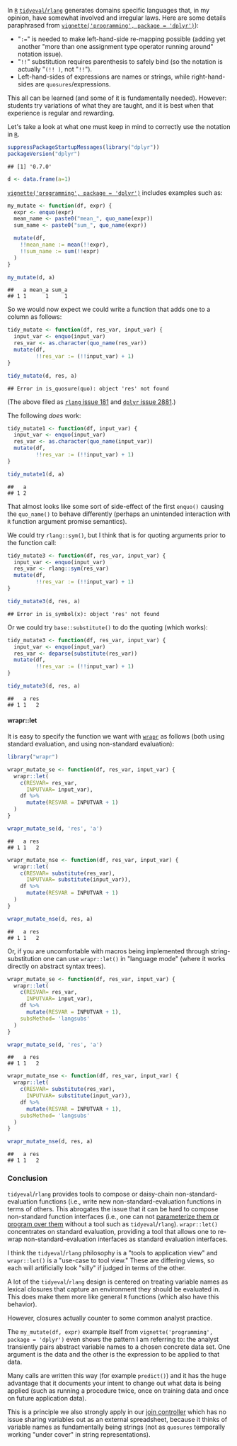 In [`R`](https://www.r-project.org) [`tidyeval`/`rlang`](https://CRAN.R-project.org/package=rlang) generates domains specific languages that, in my opinion, have somewhat involved and irregular laws. Here are some details paraphrased from [`vignette('programming', package = 'dplyr')`](https://cran.r-project.org/web/packages/dplyr/vignettes/programming.html)):

-   "`:=`" is needed to make left-hand-side re-mapping possible (adding yet another "more than one assignment type operator running around" notation issue).
-   "`!!`" substitution requires parenthesis to safely bind (so the notation is actually "`(!! )`, not "`!!`").
-   Left-hand-sides of expressions are names or strings, while right-hand-sides are `quosures`/expressions.

This all can be learned (and some of it is fundamentally needed). However: students try variations of what they are taught, and it is best when that experience is regular and rewarding.

Let's take a look at what one must keep in mind to correctly use the notation in [`R`](https://www.r-project.org).

``` r
suppressPackageStartupMessages(library("dplyr"))
packageVersion("dplyr")
```

    ## [1] '0.7.0'

``` r
d <- data.frame(a=1)
```

[`vignette('programming', package = 'dplyr')`](https://cran.r-project.org/web/packages/dplyr/vignettes/programming.html) includes examples such as:

``` r
my_mutate <- function(df, expr) {
  expr <- enquo(expr)
  mean_name <- paste0("mean_", quo_name(expr))
  sum_name <- paste0("sum_", quo_name(expr))

  mutate(df, 
    !!mean_name := mean(!!expr), 
    !!sum_name := sum(!!expr)
  )
}

my_mutate(d, a)
```

    ##   a mean_a sum_a
    ## 1 1      1     1

So we would now expect we could write a function that adds one to a column as follows:

``` r
tidy_mutate <- function(df, res_var, input_var) {
  input_var <- enquo(input_var)
  res_var <- as.character(quo_name(res_var))
  mutate(df,
         !!res_var := (!!input_var) + 1)
}

tidy_mutate(d, res, a)
```

    ## Error in is_quosure(quo): object 'res' not found

(The above filed as [`rlang` issue 181](https://github.com/tidyverse/rlang/issues/181) and [`dplyr` issue 2881](https://github.com/tidyverse/dplyr/issues/2881).)

The following *does* work:

``` r
tidy_mutate1 <- function(df, input_var) {
  input_var <- enquo(input_var)
  res_var <- as.character(quo_name(input_var))
  mutate(df,
         !!res_var := (!!input_var) + 1)
}

tidy_mutate1(d, a)
```

    ##   a
    ## 1 2

That almost looks like some sort of side-effect of the first `enquo()` causing the `quo_name()` to behave differently (perhaps an unintended interaction with `R` function argument promise semantics).

We could try `rlang::sym()`, but I think that is for quoting arguments prior to the function call:

``` r
tidy_mutate3 <- function(df, res_var, input_var) {
  input_var <- enquo(input_var)
  res_var <- rlang::sym(res_var)
  mutate(df,
         !!res_var := (!!input_var) + 1)
}

tidy_mutate3(d, res, a)
```

    ## Error in is_symbol(x): object 'res' not found

Or we could try `base::substitute()` to do the quoting (which works):

``` r
tidy_mutate3 <- function(df, res_var, input_var) {
  input_var <- enquo(input_var)
  res_var <- deparse(substitute(res_var))
  mutate(df,
         !!res_var := (!!input_var) + 1)
}

tidy_mutate3(d, res, a)
```

    ##   a res
    ## 1 1   2

#### wrapr::let

It is easy to specify the function we want with [`wrapr`](https://CRAN.R-project.org/package=wrapr) as follows (both using standard evaluation, and using non-standard evaluation):

``` r
library("wrapr")

wrapr_mutate_se <- function(df, res_var, input_var) {
  wrapr::let(
    c(RESVAR= res_var,
      INPUTVAR= input_var),
    df %>%
      mutate(RESVAR = INPUTVAR + 1)
  )
}

wrapr_mutate_se(d, 'res', 'a')
```

    ##   a res
    ## 1 1   2

``` r
wrapr_mutate_nse <- function(df, res_var, input_var) {
  wrapr::let(
    c(RESVAR= substitute(res_var),
      INPUTVAR= substitute(input_var)),
    df %>%
      mutate(RESVAR = INPUTVAR + 1)
  )
}

wrapr_mutate_nse(d, res, a)
```

    ##   a res
    ## 1 1   2

Or, if you are uncomfortable with macros being implemented through string-substitution one can use `wrapr::let()` in "language mode" (where it works directly on abstract syntax trees).

``` r
wrapr_mutate_se <- function(df, res_var, input_var) {
  wrapr::let(
    c(RESVAR= res_var,
      INPUTVAR= input_var),
    df %>%
      mutate(RESVAR = INPUTVAR + 1),
    subsMethod= 'langsubs'
  )
}

wrapr_mutate_se(d, 'res', 'a')
```

    ##   a res
    ## 1 1   2

``` r
wrapr_mutate_nse <- function(df, res_var, input_var) {
  wrapr::let(
    c(RESVAR= substitute(res_var),
      INPUTVAR= substitute(input_var)),
    df %>%
      mutate(RESVAR = INPUTVAR + 1),
    subsMethod= 'langsubs'
  )
}

wrapr_mutate_nse(d, res, a)
```

    ##   a res
    ## 1 1   2

### Conclusion

`tidyeval`/`rlang` provides tools to compose or daisy-chain non-standard-evaluation functions (i.e., write new non-standard-evaluation functions in terms of others. This abrogates the issue that it can be hard to compose non-standard function interfaces (i.e., one can not [parameterize them or program over them](https://www.youtube.com/watch?v=iKLGxzzm9Hk) without a tool such as `tidyeval`/`rlang`). `wrapr::let()` concentrates on standard evaluation, providing a tool that allows one to re-wrap non-standard-evaluation interfaces as standard evaluation interfaces.

I think the `tidyeval`/`rlang` philosophy is a "tools to application view" and `wrapr::let()` is a "use-case to tool view." These are differing views, so each will artificially look "silly" if judged in terms of the other.

A lot of the `tidyeval`/`rlang` design is centered on treating variable names as lexical closures that capture an environment they should be evaluated in. This does make them more like general `R` functions (which also have this behavior).

However, closures actually counter to some common analyst practice.

The `my_mutate(df, expr)` example itself from `vignette('programming', package = 'dplyr')` even shows the pattern I am referring to: the analyst transiently pairs abstract variable names to a chosen concrete data set. One argument is the data and the other is the expression to be applied to that data.

Many calls are written this way (for example `predict()`) and it has the huge advantage that it documents your intent to change out what data is being applied (such as running a procedure twice, once on training data and once on future application data).

This is a principle we also strongly apply in our [join controller](http://www.win-vector.com/blog/2017/06/use-a-join-controller-to-document-your-work/) which has no issue sharing variables out as an external spreadsheet, because it thinks of variable names as fundamentally being strings (not as `quosures` temporally working "under cover" in string representations).
